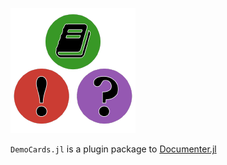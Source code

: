 ![juliadocs](assets/juliadocs.png)

`DemoCards.jl` is a plugin package to [Documenter.jl](https://github.com/JuliaDocs/Documenter.jl)
